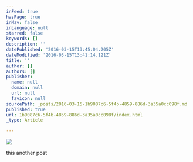 ```yaml
---
inFeed: true
hasPage: true
inNav: false
inLanguage: null
starred: false
keywords: []
description: ''
datePublished: '2016-03-15T13:45:04.205Z'
dateModified: '2016-03-15T13:41:14.121Z'
title: ''
author: []
authors: []
publisher:
  name: null
  domain: null
  url: null
  favicon: null
sourcePath: _posts/2016-03-15-1b9087c6-5f4b-4859-886d-3a35a0cc098f.md
published: true
url: 1b9087c6-5f4b-4859-886d-3a35a0cc098f/index.html
_type: Article

---
```

![](https://the-grid-user-content.s3-us-west-2.amazonaws.com/995f12af-eccb-4fb2-a9a0-8659ad56be9d.jpg)

this another post